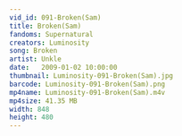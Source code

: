 ```yaml
---
vid_id: 091-Broken(Sam)
title: Broken(Sam)
fandoms: Supernatural
creators: Luminosity
song: Broken
artist: Unkle
date:   2009-01-02 10:00:00
thumbnail: Luminosity-091-Broken(Sam).jpg
barcode: Luminosity-091-Broken(Sam).png
mp4name: Luminosity-091-Broken(Sam).m4v
mp4size: 41.35 MB
width: 848
height: 480
---
```



  